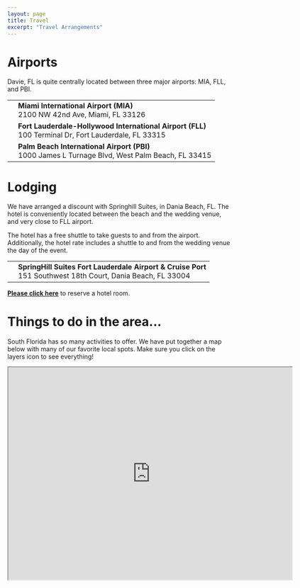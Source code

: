 ```yaml
---
layout: page
title: Travel
excerpt: "Travel Arrangements"
---
```


# Airports

Davie, FL is quite centrally located between three major airports: MIA, FLL, and PBI.

<table><tr>
<td border="none" valign="center" halign="center" >
<a href="https://www.google.it/maps/place/Miami+International+Airport/@26.0052372,-80.3302832,11z/data=!4m2!3m1!1s0x88d9b74d4eb94ac1:0x989fdae0cba2f8e1?hl=en" target="_blank">
<i class="fa fa-plane fa-3x"></i>
</a>
</td>
<td border="none" valign="center">
   <strong>Miami International Airport (MIA)</strong><br>
   2100 NW 42nd Ave, Miami, FL 33126  
</td>
</tr>
<tr>
<td border="none" valign="center" halign="center" >
<a href="https://www.google.it/maps/place/Fort+Lauderdale-Hollywood+International+Airport/@26.074234,-80.150602,13z/data=!4m2!3m1!1s0x88d9aa7ae4c8faf5:0x2ae0339d90a6cbe6?hl=en" target="_blank">
<i class="fa fa-plane fa-3x"></i></a>
</td>
<td border="none" valign="center">
   <strong>Fort Lauderdale-Hollywood International Airport (FLL)</strong><br>
   100 Terminal Dr, Fort Lauderdale, FL 33315  
</td>
</tr>
<tr><td border="none" valign="center" halign="center" >
<a href="https://www.google.it/maps/place/Palm+Beach+International+Airport/@26.344744,-80.2795836,10z/data=!4m3!3m2!1s0x88d8d62b565f5441:0xdfe06cce855176be!4b1?hl=en" target="_blank">
<i class="fa fa-plane fa-3x"></i></a>
</td>
  <td border="none" valign="center">
    <strong>Palm Beach International Airport (PBI)</strong><br>
    1000 James L Turnage Blvd, West Palm Beach, FL 33415  
  </td>
</tr>
</table>

# Lodging

We have arranged a discount with Springhill Suites, in Dania Beach, FL. 
The hotel is conveniently located between the beach and the wedding venue, and very close to FLL airport.

The hotel has a free shuttle to take guests to and from the airport.
Additionally, the hotel rate includes a shuttle to and from the wedding venue the day of the event.

<table><tr><td border="none" valign="center" halign="center" >
<a href="https://www.google.it/maps/place/SpringHill+Suites+Fort+Lauderdale+Airport+%26+Cruise+Port/@26.081007,-80.2037214,12z/data=!4m2!3m1!1s0x88d9aa461723dd9b:0x740ff20d1d96451c?hl=en" target="_blank">
<i class="fa fa-map-marker fa-3x"></i></a>
</td>
  <td border="none" valign="center">
<strong>SpringHill Suites Fort Lauderdale Airport & Cruise Port</strong><br>
151 Southwest 18th Court, Dania Beach, FL 33004
  </td>
</tr>
</table>

[**Please click here**](
http://www.marriott.com/meeting-event-hotels/group-corporate-travel/groupCorp.mi?resLinkData=Ammon%20Furfaro%20Wedding%5EFLLDB%60AFWAFWA%7CAFWAFWB%60140.00%60USD%60false%604/9/15%604/13/15%603/19/15&app=resvlink&stop_mobi=yes
)
to reserve a hotel room.

# Things to do in the area...

South Florida has so many activities to offer. We have put together a map below with many of our favorite local spots.
Make sure you click on the layers icon to see everything!
<div>
<iframe src="https://www.google.com/maps/d/embed?mid=zkdeO0REMoDM.kMnIj4Nu4sT4" width="640" height="480"></iframe>
</div>
